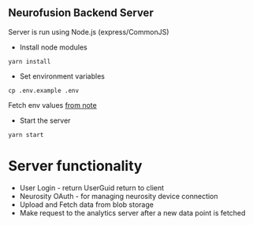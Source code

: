 ## Neurofusion Backend Server
Server is run using Node.js (express/CommonJS)

- Install node modules
```
yarn install
```

- Set environment variables
```
cp .env.example .env
```

Fetch env values [from note](https://www.icloud.com/notes/081Ci0RTYFZk2smnqXttFoceg#Neurofusion_Cred)

- Start the server
```
yarn start
```

# Server functionality
- User Login - return UserGuid return to client
- Neurosity OAuth - for managing neurosity device connection
- Upload and Fetch data from blob storage
- Make request to the analytics server after a new data point is fetched